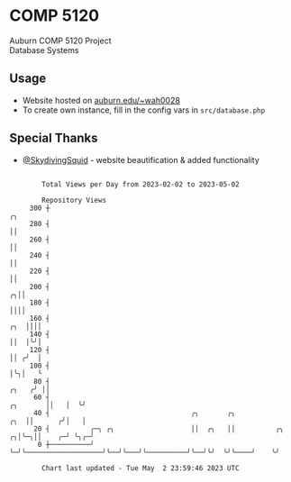 # COMP 5120
Auburn COMP 5120 Project  
Database Systems

## Usage
- Website hosted on [auburn.edu/~wah0028](https://webhome.auburn.edu/~wah0028/)
- To create own instance, fill in the config vars in `src/database.php`

## Special Thanks
- [@SkydivingSquid](https://github.com/SkydivingSquid) - website beautification & added functionality

```

        Total Views per Day from 2023-02-02 to 2023-05-02

        Repository Views
     300 ┼                                                                                       ╭╮
     280 ┤                                                                                       ││
     260 ┤                                                                                       ││
     240 ┤                                                                                       ││
     220 ┤                                                                                       ││
     200 ┤                                                                                     ╭╮││
     180 ┤                                                                                     ││││
     160 ┤                                                                                 ╭╮  ││││
     140 ┤                                                                                 ││  │╰╯│
     120 ┤                                                                                 ││ ╭╯  │
     100 ┤                                                                                 │╰╮│   ╰
      80 ┤                                                                           ╭╮   ╭╯ ││
      60 ┤                                                                  ╭╮       ││   │  ╰╯
      40 ┤                                   ╭╮       ╭╮                ╭╮  ││      ╭╯│   │
      20 ┤          ╭─╮ ╭╮                   ││  ╭╮   ││          ╭╮  ╭╮│╰─╮││    ╭─╯ ╰╮╭─╯
       0 ┼──────────╯ ╰─╯╰───────────────────╯╰──╯╰───╯╰──────────╯╰──╯╰╯  ╰╯╰────╯    ╰╯

        Chart last updated - Tue May  2 23:59:46 2023 UTC
        
```
